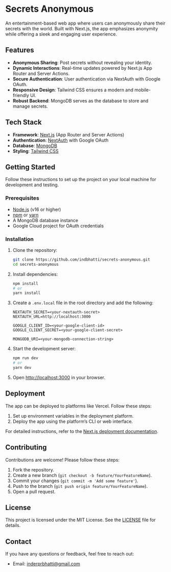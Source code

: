 # Secrets Anonymous

An entertainment-based web app where users can anonymously share their secrets with the world. Built with Next.js, the app emphasizes anonymity while offering a sleek and engaging user experience.

## Features

- **Anonymous Sharing**: Post secrets without revealing your identity.
- **Dynamic Interactions**: Real-time updates powered by Next.js App Router and Server Actions.
- **Secure Authentication**: User authentication via NextAuth with Google OAuth.
- **Responsive Design**: Tailwind CSS ensures a modern and mobile-friendly UI.
- **Robust Backend**: MongoDB serves as the database to store and manage secrets.

## Tech Stack

- **Framework**: [Next.js](https://nextjs.org/) (App Router and Server Actions)
- **Authentication**: [NextAuth](https://next-auth.js.org/) with Google OAuth
- **Database**: [MongoDB](https://www.mongodb.com/)
- **Styling**: [Tailwind CSS](https://tailwindcss.com/)

## Getting Started

Follow these instructions to set up the project on your local machine for development and testing.

### Prerequisites

- [Node.js](https://nodejs.org/) (v16 or higher)
- [npm](https://www.npmjs.com/) or [yarn](https://yarnpkg.com/)
- A MongoDB database instance
- Google Cloud project for OAuth credentials

### Installation

1. Clone the repository:

   ```bash
   git clone https://github.com/indbhatti/secrets-anonymous.git
   cd secrets-anonymous
   ```

2. Install dependencies:

   ```bash
   npm install
   # or
   yarn install
   ```

3. Create a `.env.local` file in the root directory and add the following:

   ```env
   NEXTAUTH_SECRET=<your-nextauth-secret>
   NEXTAUTH_URL=http://localhost:3000

   GOOGLE_CLIENT_ID=<your-google-client-id>
   GOOGLE_CLIENT_SECRET=<your-google-client-secret>

   MONGODB_URI=<your-mongodb-connection-string>
   ```

4. Start the development server:

   ```bash
   npm run dev
   # or
   yarn dev
   ```

5. Open [http://localhost:3000](http://localhost:3000) in your browser.

## Deployment

The app can be deployed to platforms like Vercel. Follow these steps:

1. Set up environment variables in the deployment platform.
2. Deploy the app using the platform’s CLI or web interface.

For detailed instructions, refer to the [Next.js deployment documentation](https://nextjs.org/docs/deployment).

## Contributing

Contributions are welcome! Please follow these steps:

1. Fork the repository.
2. Create a new branch (`git checkout -b feature/YourFeatureName`).
3. Commit your changes (`git commit -m 'Add some feature'`).
4. Push to the branch (`git push origin feature/YourFeatureName`).
5. Open a pull request.

## License

This project is licensed under the MIT License. See the [LICENSE](LICENSE) file for details.

## Contact

If you have any questions or feedback, feel free to reach out:

- Email: inderprbhatti@gmail.com
